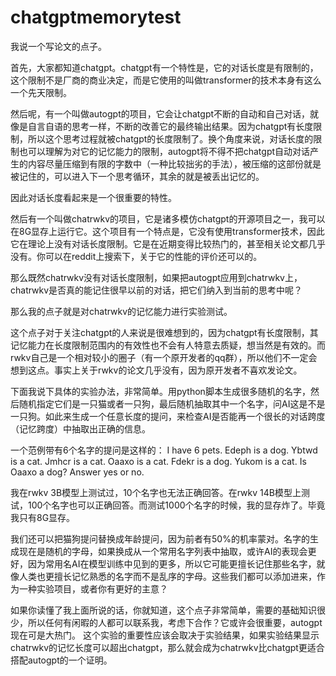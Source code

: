# chatgptmemorytest
我说一个写论文的点子。 

首先，大家都知道chatgpt。chatgpt有一个特性是，它的对话长度是有限制的，这个限制不是厂商的商业决定，而是它使用的叫做transformer的技术本身有这么一个先天限制。

然后呢，有一个叫做autogpt的项目，它会让chatgpt不断的自动和自己对话，就像是自言自语的思考一样，不断的改善它的最终输出结果。因为chatgpt有长度限制，所以这个思考过程就被chatgpt的长度限制了。换个角度来说，对话长度的限制也可以理解为对它的记忆能力的限制，autogpt将不得不把chatgpt自动对话产生的内容尽量压缩到有限的字数中（一种比较拙劣的手法），被压缩的这部份就是被记住的，可以进入下一个思考循环，其余的就是被丢出记忆的。

因此对话长度看起来是一个很重要的特性。

然后有一个叫做chatrwkv的项目，它是诸多模仿chatgpt的开源项目之一，我可以在8G显存上运行它。这个项目有一个特点是，它没有使用transformer技术，因此它在理论上没有对话长度限制。它是在近期变得比较热门的，甚至相关论文都几乎没有。你可以在reddit上搜索下，关于它的性能的评价还可以的。

那么既然chatrwkv没有对话长度限制，如果把autogpt应用到chatrwkv上，chatrwkv是否真的能记住很早以前的对话，把它们纳入到当前的思考中呢？

那么我的点子就是对chatrwkv的记忆能力进行实验测试。

这个点子对于关注chatgpt的人来说是很难想到的，因为chatgpt有长度限制，其记忆能力在长度限制范围内的有效性也不会有人特意去质疑，想当然是有效的。而rwkv自己是一个相对较小的圈子（有一个原开发者的qq群），所以他们不一定会想到这点。事实上关于rwkv的论文几乎没有，因为原开发者不喜欢发论文。

下面我说下具体的实验办法，非常简单。用python脚本生成很多随机的名字，然后随机指定它们是一只猫或者一只狗，最后随机抽取其中一个名字，问AI这是不是一只狗。如此来生成一个任意长度的提问，来检查AI是否能再一个很长的对话跨度（记忆跨度）中抽取出正确的信息。

一个范例带有6个名字的提问是这样的：
I have 6 pets. Edeph is a dog. Ybtwd is a cat. Jmhcr is a cat. Oaaxo is a cat. Fdekr is a dog. Yukom is a cat.  Is Oaaxo a dog? Answer yes or no.

我在rwkv 3B模型上测试过，10个名字也无法正确回答。在rwkv 14B模型上测试，100个名字也可以正确回答。而测试1000个名字的时候，我的显存炸了。毕竟我只有8G显存。

我们还可以把猫狗提问替换成年龄提问，因为前者有50%的机率蒙对。名字的生成现在是随机的字母，如果换成从一个常用名字列表中抽取，或许AI的表现会更好，因为常用名AI在模型训练中见到的更多，所以它可能更擅长记住那些名字，就像人类也更擅长记忆熟悉的名字而不是乱序的字母。这些我们都可以添加进来，作为一种实验项目，或者你有更好的主意？

如果你读懂了我上面所说的话，你就知道，这个点子非常简单，需要的基础知识很少，所以任何有闲暇的人都可以联系我，考虑下合作？它或许会很重要，autogpt现在可是大热门。
这个实验的重要性应该会取决于实验结果，如果实验结果显示chatrwkv的记忆长度可以超出chatgpt，那么就会成为chatrwkv比chatgpt更适合搭配autogpt的一个证明。


